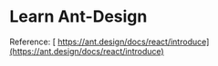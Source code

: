 # Learn Ant-Design


Reference: [
https://ant.design/docs/react/introduce](https://ant.design/docs/react/introduce)

